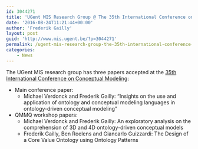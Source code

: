 ```yaml
---
id: 3044271
title: 'UGent MIS Research Group @ The 35th International Conference on Conceptual Modeling'
date: '2016-08-24T11:21:44+00:00'
author: 'Frederik Gailly'
layout: post
guid: 'http://www.mis.ugent.be/?p=3044271'
permalink: /ugent-mis-research-group-the-35th-international-conference-on-conceptual-modeling/
categories:
    - News
---
```


The UGent MIS research group has three papers accepted at the [35th International Conference on Conceptual Modeling](http://er2016.cs.titech.ac.jp):

- Main conference paper: 
    - Michael Verdonck and Frederik Gailly: <span class="title">“Insights on the use and application of ontology and conceptual modeling languages in ontology-driven conceptual modeling”</span>
- QMMQ workshop papers: 
    - Michael Verdonck and Frederik Gailly: An exploratory analysis on the comprehension of 3D and 4D ontology-driven conceptual models
    - Frederik Gailly, Ben Roelens and Giancarlo Guizzardi: The Design of a Core Value Ontology using Ontology Patterns